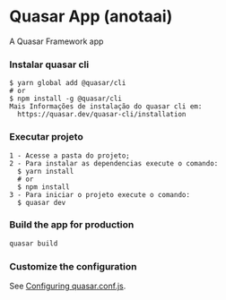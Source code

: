 # Quasar App (anotaai)

A Quasar Framework app

### Instalar quasar cli
```
$ yarn global add @quasar/cli
# or
$ npm install -g @quasar/cli
Mais Informações de instalação do quasar cli em:
  https://quasar.dev/quasar-cli/installation
```

### Executar projeto
```
1 - Acesse a pasta do projeto;
2 - Para instalar as dependencias execute o comando:
  $ yarn install
  # or
  $ npm install
3 - Para iniciar o projeto execute o comando:
  $ quasar dev
```

### Build the app for production
```bash
quasar build
```

### Customize the configuration
See [Configuring quasar.conf.js](https://quasar.dev/quasar-cli/quasar-conf-js).
